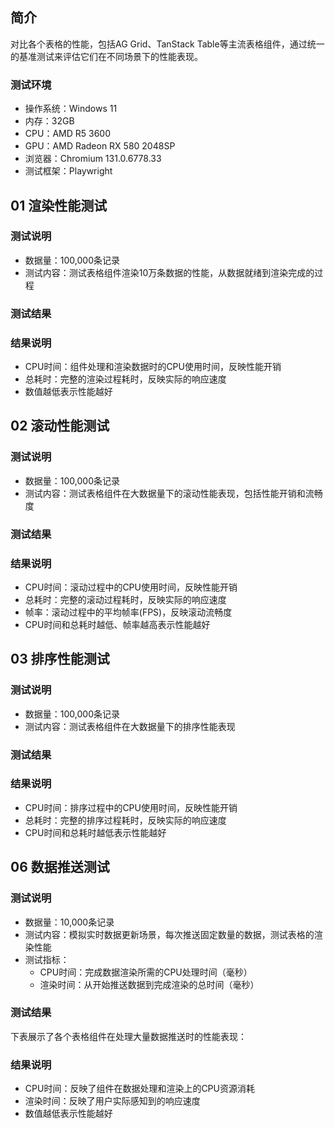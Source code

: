 ## 简介
对比各个表格的性能，包括AG Grid、TanStack Table等主流表格组件，通过统一的基准测试来评估它们在不同场景下的性能表现。

### 测试环境
- 操作系统：Windows 11
- 内存：32GB
- CPU：AMD R5 3600
- GPU：AMD Radeon RX 580 2048SP
- 浏览器：Chromium 131.0.6778.33
- 测试框架：Playwright 


## 01 渲染性能测试

### 测试说明
- 数据量：100,000条记录
- 测试内容：测试表格组件渲染10万条数据的性能，从数据就绪到渲染完成的过程

### 测试结果

<RenderData />

### 结果说明
- CPU时间：组件处理和渲染数据时的CPU使用时间，反映性能开销
- 总耗时：完整的渲染过程耗时，反映实际的响应速度
- 数值越低表示性能越好

## 02 滚动性能测试

### 测试说明
- 数据量：100,000条记录
- 测试内容：测试表格组件在大数据量下的滚动性能表现，包括性能开销和流畅度

### 测试结果

<ScrollData />

### 结果说明
- CPU时间：滚动过程中的CPU使用时间，反映性能开销
- 总耗时：完整的滚动过程耗时，反映实际的响应速度
- 帧率：滚动过程中的平均帧率(FPS)，反映滚动流畅度
- CPU时间和总耗时越低、帧率越高表示性能越好

## 03 排序性能测试

### 测试说明
- 数据量：100,000条记录
- 测试内容：测试表格组件在大数据量下的排序性能表现

### 测试结果

<SortData />

### 结果说明
- CPU时间：排序过程中的CPU使用时间，反映性能开销
- 总耗时：完整的排序过程耗时，反映实际的响应速度
- CPU时间和总耗时越低表示性能越好

## 06 数据推送测试

### 测试说明
- 数据量：10,000条记录
- 测试内容：模拟实时数据更新场景，每次推送固定数量的数据，测试表格的渲染性能
- 测试指标：
  - CPU时间：完成数据渲染所需的CPU处理时间（毫秒）
  - 渲染时间：从开始推送数据到完成渲染的总时间（毫秒）

### 测试结果
下表展示了各个表格组件在处理大量数据推送时的性能表现：

<BulkDataPush />

### 结果说明
- CPU时间：反映了组件在数据处理和渲染上的CPU资源消耗
- 渲染时间：反映了用户实际感知到的响应速度
- 数值越低表示性能越好
